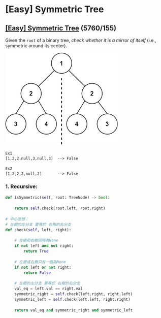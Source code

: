 # \[Easy\] Symmetric Tree

## [\[Easy\] Symmetric Tree](https://leetcode.com/problems/symmetric-tree/)        \(5760/155\)

Given the `root` of a binary tree, _check whether it is a mirror of itself_ \(i.e., symmetric around its center\).

![This is a symmetric tree](../../.gitbook/assets/image%20%2830%29.png)

```text
Ex1
[1,2,2,null,3,null,3]  --> False

Ex2
[1,2,2,2,null,2]       --> False 
```

### 1. Recursive: 



```python
def isSymmetric(self, root: TreeNode) -> bool:

    return self.check(root.left, root.right)

# 中心思想：
# 左樹的左分支 要等於 右樹的右分支
def check(self, left, right):
    
    # 左樹和右樹同時為None
    if not left and not right:
        return True    
    
    # 左樹或右樹只有一個為None
    if not left or not right:
        return False
    
    # 左樹的左分支 要等於 右樹的右分支
    val_eq = left.val == right.val
    symmetric_right = self.check(left.right, right.left)
    symmetric_left = self.check(left.left, right.right)

    return val_eq and symmetric_right and symmetric_left
```

